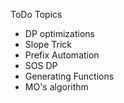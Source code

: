 
ToDo Topics 

* DP optimizations 
* Slope Trick 
* Prefix Automation
* SOS DP
* Generating Functions
* MO's algorithm
